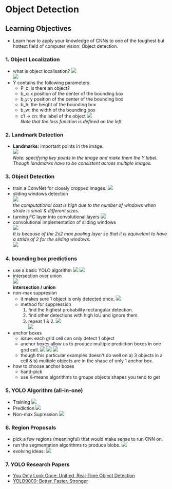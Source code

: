 # Object Detection

## Learning Objectives
* Learn how to apply your knowledge of CNNs to one of the toughest but hottest field of computer vision: Object detection. 

### 1. Object Localization 
* what is object localisation? 
![](./img/wk03_localisation.png)  
![](./img/wk03_localisation2.png)  
* Y contains the following parameters:
	* P_c: is there an object? 
	* b_x: x position of the center of the bounding box 
	* b_y: y position of the center of the bounding box 
	* b_h: the height of the bounding box 
	* b_w: the width of the bounding box 
	* c1 -> cn: the label of the object 
![](./img/wk03_localisation3.png)  
_Note that the loss function is defined on the left._

### 2. Landmark Detection
* __Landmarks:__ important points in the image.  
![](./img/wk03_landmarks.png)  
_Note: specifying key points in the image and make them the Y label. Though landmarks have to be consistent across multiple images._

### 3. Object Detection 
* train a ConvNet for closely cropped images. 
![](./img/wk03_cropped_convnet.png) 
* sliding windows detection  
![](./img/wk03_sliding_windows.png)  
_the computational cost is high due to the number of windows when stride is small & different sizes._
* turning FC layer into convolutional layers
![](./img/wk03_fc_to_conv.png)  
* convolutional implementation of sliding windows  
![](./img/wk03_conv_sliding_windows.png)  
_It is because of the 2x2 max pooling layer so that it is equivelant to have a stride of 2 for the sliding windows._  
![](./img/wk03_conv_sliding_windows2.png)  

### 4. bounding box predictions  
* use a basic YOLO algorithm
![](./img/wk03_bounding_box.png) 
![](./img/wk03_bounding_box2.png)
* intersection over union  
![](./img/wk03_IoU.png)  
__intersection / union__
* non-max suppresion
	* it makes sure 1 object is only detected once. 
	![](./img/wk03_multi_detection.png)  
	* method for suppression
		1. find the highest probability rectangular detection. 
		2. find other detections with high IoU and ignore them. 
		3. repeat 1 & 2. 
		![](./img/wk03_suppression.png)  
		![](./img/wk03_suppression2.png)  
* anchor boxes
	* issue: each grid cell can only detect 1 object
	* anchor boxes allow us to produce multiple prediction boxes in one grid cell. 
	![](./img/wk03_anchor_box.png) 
	![](./img/wk03_anchor_box2.png) 
	![](./img/wk03_anchor_box3.png)   
	* though this particular examples doesn't do well on a) 3 objects in a cell & b) multiple objects are in the shape of only 1 anchor box. 
* how to choose anchor boxes
	* hand-pick 
	* use K-means algorithms to groups objects shapes you tend to get

### 5. YOLO Algorithm (all-in-one)
* Training 
![](./img/wk03_YOLO.png)  
* Prediction
![](./img/wk03_YOLO2.png)
* Non-max Supression
![](./img/wk03_YOLO3.png)  

### 6. Region Proposals
* pick a few regions (meaningful) that would make sense to run CNN on. 
* run the segmentation algorithms to produce blobs. 
![](./img/wk03_region.png)  
* evolving ideas:
![](./img/wk03_region2.png) 

### 7. YOLO Research Papers
* [You Only Look Once: Unified, Real-Time Object Detection](https://arxiv.org/abs/1506.02640)  
* [YOLO9000: Better, Faster, Stronger](https://arxiv.org/abs/1612.08242)  


		


